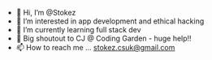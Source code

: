 - 👋 Hi, I’m @Stokez
- 👀 I’m interested in app development and ethical hacking
- 🌱 I’m currently learning full stack dev
- 💞️ Big shoutout to CJ @ Coding Garden - huge help!!
- 📫 How to reach me ... stokez.csuk@gmail.com

<!---
Stokez/Stokez is a ✨ special ✨ repository because its `README.md` (this file) appears on your GitHub profile.
You can click the Preview link to take a look at your changes.
--->
